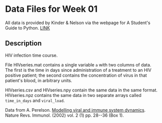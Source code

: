# Data Files for Week 01

All data is provided by Kinder &amp; Nelson via the webpage for A Student's Guide to Python. [LINK](http://physicalmodelingwithpython.blogspot.com/p/data-sets.html)

## Description

HIV infection time course.

File HIVseries.mat contains a single variable `a` with two columns of data.  The
first is the time in days since administration of a treatment to an HIV positive
patient; the second contains the concentration of virus in that patient's blood,
in arbitrary units.

HIVseries.csv and HIVseries.npy contain the same data in the same format.
HIVseries.npz contains the same data in two separate arrays called
`time_in_days` and `viral_load`.

Data from A. Perelson. [Modelling viral and immune system dynamics](https://www.ncbi.nlm.nih.gov/pubmed/11905835). Nature Revs. Immunol. (2002) vol. 2 (1) pp. 28--36 (Box 1).
